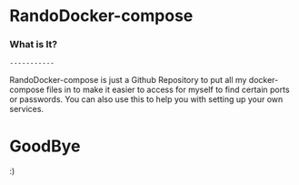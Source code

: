 # RandoDocker-compose

### What is It? ###
    -----------

RandoDocker-compose is just a Github Repository to put all my docker-compose files in to make it easier to access for myself to find certain ports or passwords. You can also use this to help you with setting up your own services.

# GoodBye
:)
